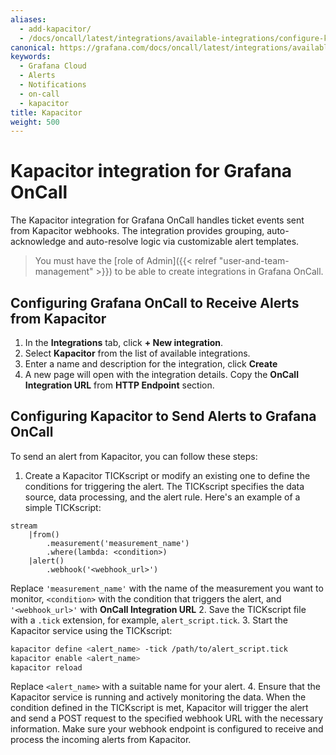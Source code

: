 ```yaml
---
aliases:
  - add-kapacitor/
  - /docs/oncall/latest/integrations/available-integrations/configure-kapacitor/
canonical: https://grafana.com/docs/oncall/latest/integrations/available-integrations/configure-kapacitor/
keywords:
  - Grafana Cloud
  - Alerts
  - Notifications
  - on-call
  - kapacitor
title: Kapacitor
weight: 500
---
```


# Kapacitor integration for Grafana OnCall

The Kapacitor integration for Grafana OnCall handles ticket events sent from Kapacitor webhooks.
The integration provides grouping, auto-acknowledge and auto-resolve logic via customizable alert templates.

> You must have the [role of Admin]({{< relref "user-and-team-management" >}}) to be able to create integrations in Grafana OnCall.

## Configuring Grafana OnCall to Receive Alerts from Kapacitor

1. In the **Integrations** tab, click **+ New integration**.
2. Select **Kapacitor** from the list of available integrations.
3. Enter a name and description for the integration, click **Create**
4. A new page will open with the integration details. Copy the **OnCall Integration URL** from **HTTP Endpoint** section.

## Configuring Kapacitor to Send Alerts to Grafana OnCall

To send an alert from Kapacitor, you can follow these steps:

1. Create a Kapacitor TICKscript or modify an existing one to define the conditions for triggering the alert.
  The TICKscript specifies the data source, data processing, and the alert rule. Here's an example of a simple TICKscript:

  ```tickscript
  stream
      |from()
          .measurement('measurement_name')
          .where(lambda: <condition>)
      |alert()
          .webhook('<webhook_url>')
  ```

  Replace `'measurement_name'` with the name of the measurement you want to monitor, `<condition>`
  with the condition that triggers the alert, and `'<webhook_url>'` with **OnCall Integration URL**
2. Save the TICKscript file with a `.tick` extension, for example, `alert_script.tick`.
3. Start the Kapacitor service using the TICKscript:

  ```bash
  kapacitor define <alert_name> -tick /path/to/alert_script.tick
  kapacitor enable <alert_name>
  kapacitor reload
  ```

  Replace `<alert_name>` with a suitable name for your alert.
4. Ensure that the Kapacitor service is running and actively monitoring the data.
When the condition defined in the TICKscript is met, Kapacitor will trigger the alert and send
a POST request to the specified webhook URL with the necessary information. Make sure your webhook
endpoint is configured to receive and process the incoming alerts from Kapacitor.
